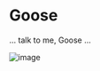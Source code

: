 # Goose

... talk to me, Goose ...

![image](https://github.com/user-attachments/assets/3db5e7b9-74ed-4270-8b32-682a8b41f81e)

